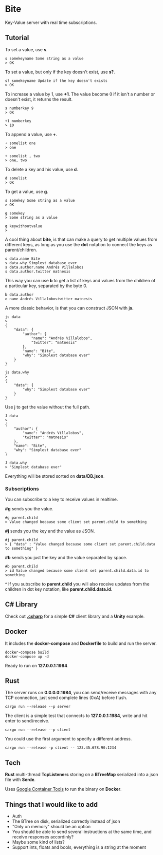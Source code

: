 # Bite

Key-Value server with real time subscriptions.

## Tutorial

To set a value, use **s**.

    s somekeyname Some string as a value
    > OK

To set a value, but only if the key doesn't exist, use **s?**.

    s? somekeyname Update if the key doesn't exists
    > OK

To increase a value by 1, use **+1**. The value become 0 if it isn't a number or
doesn't exist, it returns the result.

    s numberkey 9
    > OK

    +1 numberkey
    > 10

To append a value, use **+**.

    + somelist one
    > one

    + somelist , two
    > one, two

To delete a key and his value, use **d**.

    d somelist
    > OK

To get a value, use **g**.

    s somekey Some string as a value
    > OK

    g somekey
    > Some string as a value

    g keywithoutvalue
    >

A cool thing about **bite**, is that can make a query to get multiple values
from different keys, as long as you use the **dot** notation to connect the keys
as parent/children.

    s data.name Bite
    s data.why Simplest database ever
    s data.author.name Andrés Villalobos
    s data.author.twitter matnesis

This way you can use **b** to get a list of keys and values from the children of
a particular key, separated by the byte 0.

    b data.author
    > name Andrés Villalobostwitter matnesis

A more classic behavior, is that you can construct JSON with **js**.

    js data
    >
    {
        "data": {
            "author": {
                "name": "Andrés Villalobos",
                "twitter": "matnesis"
            },
            "name": "Bite",
            "why": "Simplest database ever"
        }
    }

    js data.why
    >
    {
        "data": {
            "why": "Simplest database ever"
        }
    }

Use **j** to get the value without the full path.

    J data
    >
    {
        "author": {
            "name": "Andrés Villalobos",
            "twitter": "matnesis"
        },
        "name": "Bite",
        "why": "Simplest database ever"
    }

    J data.why
    > "Simplest database ever"

Everything will be stored sorted on **data/DB.json**.

### Subscriptions

You can subscribe to a key to receive values in realtime.

**#g** sends you the value.

    #g parent.child
    > Value changed because some client set parent.child to something

**#j** sends you the key and the value as JSON.

    #j parent.child
    > { "data" : "Value changed because some client set parent.child.data to something" }

**#b** sends you just the key and the value separated by space.

    #b parent.child
    > id Value changed because some client set parent.child.data.id to something

^ If you subscribe to **parent.child** you will also receive updates from the
children in dot key notation, like **parent.child.data.id**.

## C# Library

Check out [**.csharp**](https://github.com/alvivar/bite/tree/master/.csharp) for
a simple **C#** client library and a **Unity** example.

## Docker

It includes the **docker-compose** and **Dockerfile** to build and run the
server.

    docker-compose build
    docker-compose up -d

Ready to run on **127.0.0.1:1984**.

## Rust

The server runs on **0.0.0.0:1984**, you can send/receive messages with any TCP
connection, just send complete lines (0xA) before flush.

    cargo run --release --p server

The client is a simple test that connects to **127.0.0.1:1984**, write and hit
enter to send/receive.

    cargo run --release --p client

You could use the first argument to specify a different address.

    cargo run --release -p client -- 123.45.678.90:1234

## Tech

**Rust** multi-thread **TcpListeners** storing on a **BTreeMap** serialized into
a json file with **Serde**.

Uses [Google Container
Tools](https://github.com/GoogleContainerTools/distroless/blob/master/examples/rust/Dockerfile)
to run the binary on **Docker**.

## Things that I would like to add

- Auth
- The BTree on disk, serialized correctly instead of json
- "Only on memory" should be an option
- You should be able to send several instructions at the same time, and receive responses accordinly?
- Maybe some kind of lists?
- Support ints, floats and bools, everything is a string at the moment
